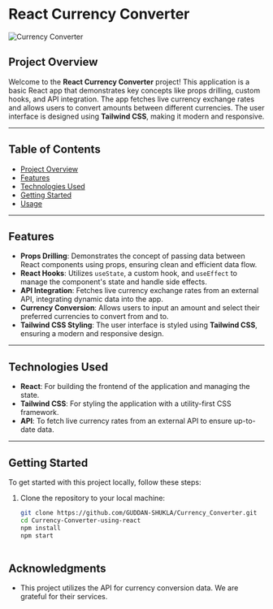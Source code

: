 # **React Currency Converter**

![Currency Converter](https://github.com/user-attachments/assets/5064992a-439e-4789-8bce-59d30cd3352e)

## **Project Overview**
Welcome to the **React Currency Converter** project! This application is a basic React app that demonstrates key concepts like props drilling, custom hooks, and API integration. The app fetches live currency exchange rates and allows users to convert amounts between different currencies. The user interface is designed using **Tailwind CSS**, making it modern and responsive.

---

## **Table of Contents**
- [Project Overview](#project-overview)
- [Features](#features)
- [Technologies Used](#technologies-used)
- [Getting Started](#getting-started)
- [Usage](#usage)

---

## **Features**
- **Props Drilling**: Demonstrates the concept of passing data between React components using props, ensuring clean and efficient data flow.
- **React Hooks**: Utilizes `useState`, a custom hook, and `useEffect` to manage the component's state and handle side effects.
- **API Integration**: Fetches live currency exchange rates from an external API, integrating dynamic data into the app.
- **Currency Conversion**: Allows users to input an amount and select their preferred currencies to convert from and to.
- **Tailwind CSS Styling**: The user interface is styled using **Tailwind CSS**, ensuring a modern and responsive design.

---

## **Technologies Used**
- **React**: For building the frontend of the application and managing the state.
- **Tailwind CSS**: For styling the application with a utility-first CSS framework.
- **API**: To fetch live currency rates from an external API to ensure up-to-date data.

---

## **Getting Started**
To get started with this project locally, follow these steps:

1. Clone the repository to your local machine:
   ```bash
   git clone https://github.com/GUDDAN-SHUKLA/Currency_Converter.git
   cd Currency-Converter-using-react
   npm install
   npm start
    
## **Acknowledgments**
- This project utilizes the API for currency conversion data. We are grateful for their services.

